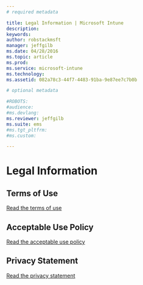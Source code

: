 ```yaml
---
# required metadata

title: Legal Information | Microsoft Intune
description:
keywords:
author: robstackmsft
manager: jeffgilb
ms.date: 04/28/2016
ms.topic: article
ms.prod:
ms.service: microsoft-intune
ms.technology:
ms.assetid: 082a78c3-44f7-4483-91ba-9e87ee7c7b0b

# optional metadata

#ROBOTS:
#audience:
#ms.devlang:
ms.reviewer: jeffgilb
ms.suite: ems
#ms.tgt_pltfrm:
#ms.custom:

---
```


# Legal Information

## Terms of Use
[Read the terms of use](terms-of-use.md)

## Acceptable Use Policy
[Read the acceptable use policy](acceptable-use-policy-for-microsoft-intune.md)

## Privacy Statement
[Read the privacy statement](privacy-statement.md)
